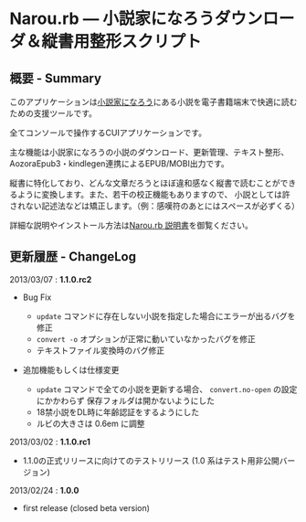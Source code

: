 Narou.rb ― 小説家になろうダウンローダ＆縦書用整形スクリプト
============================================================

概要 - Summary
--------------
このアプリケーションは[小説家になろう](http://syosetu.com/)にある小説を電子書籍端末で快適に読むための支援ツールです。

全てコンソールで操作するCUIアプリケーションです。

主な機能は小説家になろうの小説のダウンロード、更新管理、テキスト整形、AozoraEpub3・kindlegen連携によるEPUB/MOBI出力です。

縦書に特化しており、どんな文章だろうとほぼ違和感なく縦書で読むことができるように変換します。また、若干の校正機能もありますので、
小説としては許されない記述法などは矯正します。（例：感嘆符のあとにはスペースが必ずくる）

詳細な説明やインストール方法は[Narou.rb 説明書](https://github.com/whiteleaf7/narou/wiki)を御覧ください。

更新履歴 - ChangeLog
--------------------

2013/03/07 : **1.1.0.rc2**
* Bug Fix
	- `update` コマンドに存在しない小説を指定した場合にエラーが出るバグを修正
	- `convert -o` オプションが正常に動いていなかったバグを修正
	- テキストファイル変換時のバグ修正

* 追加機能もしくは仕様変更
	- `update` コマンドで全ての小説を更新する場合、 `convert.no-open` の設定にかかわらず
		保存フォルダは開かないようにした
	- 18禁小説をDL時に年齢認証をするようにした
	- ルビの大きさは 0.6em に調整

2013/03/02 : **1.1.0.rc1**
* 1.1.0の正式リリースに向けてのテストリリース
   (1.0 系はテスト用非公開バージョン)

2013/02/24 : **1.0.0**
* first release (closed beta version)
